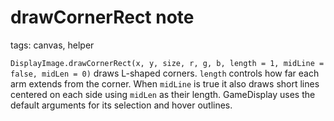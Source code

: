 # drawCornerRect note

tags: canvas, helper

`DisplayImage.drawCornerRect(x, y, size, r, g, b, length = 1, midLine = false, midLen = 0)` draws L-shaped corners. `length` controls how far each arm extends from the corner. When `midLine` is true it also draws short lines centered on each side using `midLen` as their length. GameDisplay uses the default arguments for its selection and hover outlines.
